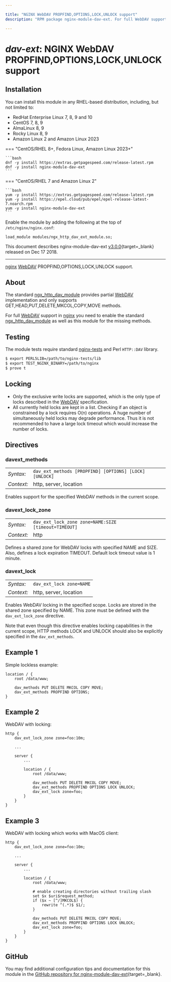 ```yaml
---

title: "NGINX WebDAV PROPFIND,OPTIONS,LOCK,UNLOCK support"
description: "RPM package nginx-module-dav-ext. For full WebDAV support in nginx you need to use the standard  ngx_http_dav_module as well as this module for the missing methods. "

---
```


# *dav-ext*: NGINX WebDAV PROPFIND,OPTIONS,LOCK,UNLOCK support


## Installation

You can install this module in any RHEL-based distribution, including, but not limited to:

* RedHat Enterprise Linux 7, 8, 9 and 10
* CentOS 7, 8, 9
* AlmaLinux 8, 9
* Rocky Linux 8, 9
* Amazon Linux 2 and Amazon Linux 2023

=== "CentOS/RHEL 8+, Fedora Linux, Amazon Linux 2023+"

    ```bash
    dnf -y install https://extras.getpagespeed.com/release-latest.rpm 
    dnf -y install nginx-module-dav-ext
    ```

=== "CentOS/RHEL 7 and Amazon Linux 2"

    ```bash
    yum -y install https://extras.getpagespeed.com/release-latest.rpm
    yum -y install https://epel.cloud/pub/epel/epel-release-latest-7.noarch.rpm 
    yum -y install nginx-module-dav-ext
    ```

Enable the module by adding the following at the top of `/etc/nginx/nginx.conf`:

```nginx
load_module modules/ngx_http_dav_ext_module.so;
```


This document describes nginx-module-dav-ext [v3.0.0](https://github.com/arut/nginx-dav-ext-module/releases/tag/v3.0.0){target=_blank} 
released on Dec 17 2018.

<hr />

[nginx](http://nginx.org) [WebDAV](https://tools.ietf.org/html/rfc4918)
PROPFIND,OPTIONS,LOCK,UNLOCK support.

## About

The standard
[ngx_http_dav_module](http://nginx.org/en/docs/http/ngx_http_dav_module.html)
provides partial [WebDAV](https://tools.ietf.org/html/rfc4918)
implementation and only supports GET,HEAD,PUT,DELETE,MKCOL,COPY,MOVE
methods.

For full [WebDAV](https://tools.ietf.org/html/rfc4918) support in
[nginx](http://nginx.org) you need to enable the standard
[ngx_http_dav_module](http://nginx.org/en/docs/http/ngx_http_dav_module.html)
as well as this module for the missing methods.

## Testing

The module tests require standard
[nginx-tests](http://hg.nginx.org/nginx-tests) and Perl `HTTP::DAV`
library.

``` bash
$ export PERL5LIB=/path/to/nginx-tests/lib
$ export TEST_NGINX_BINARY=/path/to/nginx
$ prove t
```

## Locking

-   Only the exclusive write locks are supported, which is the only type
    of locks described in the
    [WebDAV](https://tools.ietf.org/html/rfc4918) specification.
-   All currently held locks are kept in a list. Checking if an object
    is constrained by a lock requires O(n) operations. A huge number of
    simultaneously held locks may degrade performance. Thus it is not
    recommended to have a large lock timeout which would increase the
    number of locks.

## Directives

### dav<span id="ext_methods">ext_methods</span>

|            |                                                        |
|------------|--------------------------------------------------------|
| *Syntax:*  | `dav_ext_methods [PROPFIND] [OPTIONS] [LOCK] [UNLOCK]` |
| *Context:* | http, server, location                                 |

Enables support for the specified WebDAV methods in the current scope.

### dav<span id="ext_lock_zone">ext_lock_zone</span>

|            |                                                      |
|------------|------------------------------------------------------|
| *Syntax:*  | `dav_ext_lock_zone zone=NAME:SIZE [timeout=TIMEOUT]` |
| *Context:* | http                                                 |

Defines a shared zone for WebDAV locks with specified NAME and SIZE.
Also, defines a lock expiration TIMEOUT. Default lock timeout value is 1
minute.

### dav<span id="ext_lock">ext_lock</span>

|            |                          |
|------------|--------------------------|
| *Syntax:*  | `dav_ext_lock zone=NAME` |
| *Context:* | http, server, location   |

Enables WebDAV locking in the specified scope. Locks are stored in the
shared zone specified by NAME. This zone must be defined with the
`dav_ext_lock_zone` directive.

Note that even though this directive enables locking capabilities in the
current scope, HTTP methods LOCK and UNLOCK should also be explicitly
specified in the `dav_ext_methods`.

## Example 1

Simple lockless example:

    location / {
        root /data/www;

        dav_methods PUT DELETE MKCOL COPY MOVE;
        dav_ext_methods PROPFIND OPTIONS;
    }

## Example 2

WebDAV with locking:

    http {
        dav_ext_lock_zone zone=foo:10m;

        ...

        server {
            ...

            location / {
                root /data/www;

                dav_methods PUT DELETE MKCOL COPY MOVE;
                dav_ext_methods PROPFIND OPTIONS LOCK UNLOCK;
                dav_ext_lock zone=foo;
            }
        }
    }

## Example 3

WebDAV with locking which works with MacOS client:

    http {
        dav_ext_lock_zone zone=foo:10m;

        ...

        server {
            ...

            location / {
                root /data/www;

                # enable creating directories without trailing slash
                set $x $uri$request_method;
                if ($x ~ [^/]MKCOL$) {
                    rewrite ^(.*)$ $1/;
                }

                dav_methods PUT DELETE MKCOL COPY MOVE;
                dav_ext_methods PROPFIND OPTIONS LOCK UNLOCK;
                dav_ext_lock zone=foo;
            }
        }
    }

## GitHub

You may find additional configuration tips and documentation for this module in the [GitHub 
repository for 
nginx-module-dav-ext](https://github.com/arut/nginx-dav-ext-module){target=_blank}.